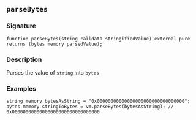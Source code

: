 ## `parseBytes`

### Signature

```solidity
function parseBytes(string calldata stringifiedValue) external pure returns (bytes memory parsedValue);
```

### Description

Parses the value of `string` into `bytes`

### Examples

```solidity
string memory bytesAsString = "0x00000000000000000000000000000000";
bytes memory stringToBytes = vm.parseBytes(bytesAsString); // 0x00000000000000000000000000000000

```

